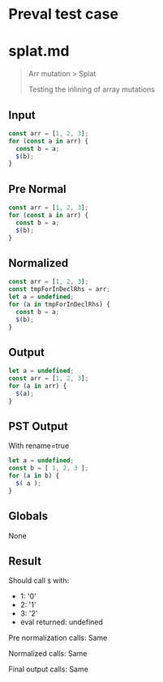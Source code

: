 # Preval test case

# splat.md

> Arr mutation > Splat
>
> Testing the inlining of array mutations

## Input

`````js filename=intro
const arr = [1, 2, 3];
for (const a in arr) {
  const b = a;
  $(b);
}
`````

## Pre Normal


`````js filename=intro
const arr = [1, 2, 3];
for (const a in arr) {
  const b = a;
  $(b);
}
`````

## Normalized


`````js filename=intro
const arr = [1, 2, 3];
const tmpForInDeclRhs = arr;
let a = undefined;
for (a in tmpForInDeclRhs) {
  const b = a;
  $(b);
}
`````

## Output


`````js filename=intro
let a = undefined;
const arr = [1, 2, 3];
for (a in arr) {
  $(a);
}
`````

## PST Output

With rename=true

`````js filename=intro
let a = undefined;
const b = [ 1, 2, 3 ];
for (a in b) {
  $( a );
}
`````

## Globals

None

## Result

Should call `$` with:
 - 1: '0'
 - 2: '1'
 - 3: '2'
 - eval returned: undefined

Pre normalization calls: Same

Normalized calls: Same

Final output calls: Same
